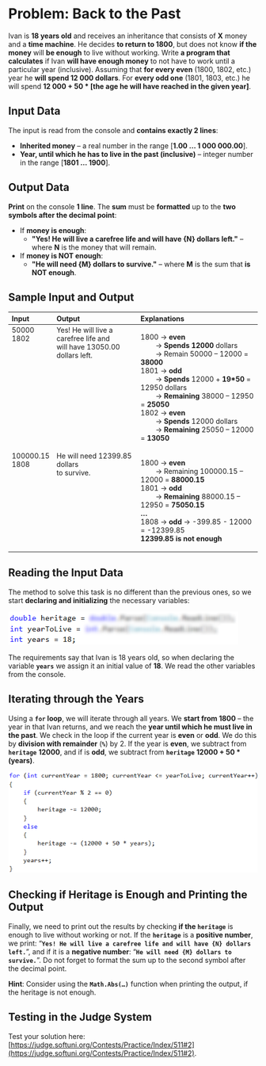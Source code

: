 # Problem: Back to the Past

Ivan is **18 years old** and receives an inheritance that consists of **X** money and a **time machine**. He decides **to return to 1800**, but does not know **if the money** will **be enough** to live without working. Write **a program that calculates** if Ivan **will have enough money** to not have to work until a particular year (inclusive). Assuming that **for every even** (1800, 1802, etc.) year he **will spend 12 000 dollars**. For **every odd one** (1801, 1803, etc.) he will spend **12 000 + 50 * [the age he will have reached in the given year]**.

## Input Data

The input is read from the console and **contains exactly 2 lines**:
  * **Inherited money** – a real number in the range [**1.00 … 1 000 000.00**].
  * **Year, until which he has to live in the past (inclusive)** – integer number in the range [**1801 … 1900**].

## Output Data

**Print** on the console **1 line**. The **sum** must be **formatted** up to the **two symbols after the decimal point**:
  * If **money is enough**:
    * **"Yes! He will live a carefree life and will have {N} dollars left."** – where **N** is the money that will remain.
  * If **money is NOT enough**:
    * **"He will need {М} dollars to survive."** – where **M** is the sum that **is NOT enough**.

## Sample Input and Output

<table>
<thead>
<tr>
<th align="left"><strong>Input</strong></th>
<th align="left"><strong>Output</strong></th>
<th align="left"><strong>Explanations</strong></th>
</tr>
</thead>
<tbody>
<tr>
<td valign="top">50000<br>1802</td>
<td valign="top">Yes! He will live a carefree life and<br> will have 13050.00 dollars left.</td>
<td valign="top"><p>1800 &rarr; <strong>even</strong><br> 
 	&nbsp;	&nbsp;	&nbsp;	&nbsp;  &rarr; <strong>Spends 12000</strong> dollars <br>
  &nbsp;	&nbsp;	&nbsp;	&nbsp;  &rarr; Remain 50000 – 12000 = <strong>38000</strong><br>
1801 &rarr; <strong>odd</strong> <br>
	&nbsp;	&nbsp;	&nbsp;	&nbsp;  &rarr; <strong>Spends</strong> 12000 + <strong>19*50</strong> = 12950 dollars<br>
	&nbsp;	&nbsp;	&nbsp;	&nbsp;  &rarr; <strong>Remaining</strong> 38000 – 12950 = <strong>25050</strong><br>
1802 &rarr; <strong>even</strong> <br>
	&nbsp;	&nbsp;	&nbsp;	&nbsp;  &rarr; <strong>Spends</strong> 12000 dollars<br>
	&nbsp;	&nbsp;	&nbsp;	&nbsp;  &rarr; <strong>Remaining</strong> 25050 – 12000 = <strong>13050</strong></p></td>
</tr>
<tr>
<td valign="top">100000.15<br>1808</td>
<td valign="top">He will need 12399.85 dollars<br> to survive.</td>
<td valign="top"><p>1800 &rarr; <strong>even</strong><br> 
  &nbsp;	&nbsp;	&nbsp;	&nbsp;  &rarr; Remaining 100000.15 – 12000 = <strong>88000.15</strong><br>
1801 &rarr; <strong>odd</strong> <br>
	&nbsp;	&nbsp;	&nbsp;	&nbsp;  &rarr; <strong>Remaining</strong> 88000.15 – 12950 = <strong>75050.15</strong><br>
<strong>…</strong><br>
1808 &rarr; <strong>odd</strong> &rarr; -399.85 - 12000 = -12399.85<br>
<strong>12399.85 is not enough</strong>
</p></td>
</tr>
</tbody>
</table>    

## Reading the Input Data

The method to solve this task is no different than the previous ones, so we start **declaring and initializing** the necessary variables:

![](/assets/chapter-5-2-images/03.Back-to-the-past-01.png)

The requirements say that Ivan is 18 years old, so when declaring the variable **`years`** we assign it an initial value of **18**. We read the other variables from the console.

## Iterating through the Years

Using a **`for` loop**, we will iterate through all years. We **start from 1800** – the year in that Ivan returns, and we reach the **year until which he must live in the past**. We check in the loop if the current year is **even** or **odd**. We do this by **division with remainder** (**`%`**) by 2. If the year is **even**, we subtract from **`heritage`** **12000**, and if is **odd**, we subtract from **`heritage`** **12000 + 50 * (years)**.

![](/assets/chapter-5-2-images/03.Back-to-the-past-02.png)

## Checking if Heritage is Enough and Printing the Output

Finally, we need to print out the results by checking **if the `heritage`** is enough to live without working or not. If the **`heritage`** is a **positive number**, we print: “**`Yes! He will live a carefree life and will have {N} dollars left.`**”, and if it is a **negative number**: “**`He will need {М} dollars to survive.`**”. Do not forget to format the sum up to the second symbol after the decimal point.

**Hint**: Consider using the **`Math.Abs(…)`** function when printing the output, if the heritage is not enough.

## Testing in the Judge System

Test your solution here: [https://judge.softuni.org/Contests/Practice/Index/511#2](https://judge.softuni.org/Contests/Practice/Index/511#2).
